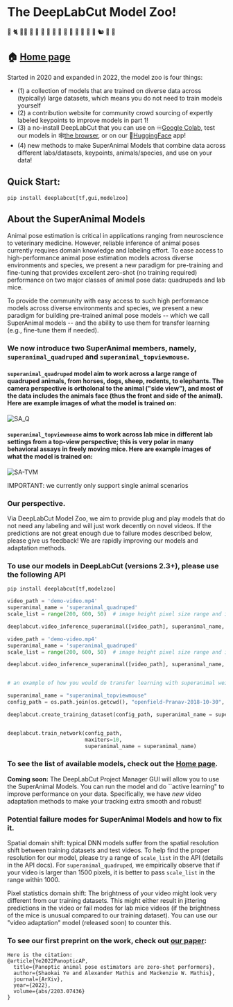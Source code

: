 # The DeepLabCut Model Zoo! 

🦒 🐈 🐕‍🦺 🐀 🐁 🦡 🦦 🐏 🐫 🐆 🦓 🐖 🐄 🐂 🦖 🐿 🦍 🦥

## 🏠 [Home page](http://modelzoo.deeplabcut.org/)

Started in 2020 and expanded in 2022, the model zoo is four things:

- (1) a collection of models that are trained on diverse data across (typically) large datasets, which means you do not need to train models yourself
- (2) a contribution website for community crowd sourcing of expertly labeled keypoints to improve models in part 1!
- (3) a no-install DeepLabCut that you can use on ♾[Google Colab](https://colab.research.google.com/github/DeepLabCut/DeepLabCut/blob/master/examples/COLAB/COLAB_DLC_ModelZoo.ipynb), 
test our models in 🕸[the browser](https://contrib.deeplabcut.org/), or on our 🤗[HuggingFace](https://huggingface.co/spaces/DeepLabCut/MegaDetector_DeepLabCut) app!
- (4) new methods to make SuperAnimal Models that combine data across different labs/datasets, keypoints, animals/species, and use on your data!

## Quick Start:
```
pip install deeplabcut[tf,gui,modelzoo]
```

## About the SuperAnimal Models

Animal pose estimation is critical in applications ranging from neuroscience to veterinary medicine. However, reliable inference of animal poses currently requires domain knowledge and labeling effort. To ease access to high-performance animal pose estimation models across diverse environments and species, we present a new paradigm for pre-training and fine-tuning that provides excellent zero-shot (no training required) performance on two major classes of animal pose data: quadrupeds and lab mice. 

To provide the community with easy access to such high performance models across diverse environments and species, we present a new paradigm for building pre-trained animal pose models -- which we call SuperAnimal models -- and the ability to use them for transfer learning (e.g., fine-tune them if needed).

### We now  introduce two SuperAnimal members, namely, `superanimal_quadruped` and `superanimal_topviewmouse`.

#### `superanimal_quadruped` model aim to work across a large range of quadruped animals, from horses, dogs, sheep, rodents, to elephants. The camera perspective is ortholonal to the animal ("side view"), and most of the data includes the animals face (thus the front and side of the animal). Here are example images of what the model is trained on:

![SA_Q](https://user-images.githubusercontent.com/28102185/209957688-954fb616-7750-4521-bb52-20a51c3a7718.png)

#### `superanimal_topviewmouse` aims to work across lab mice in different lab settings from a top-view perspective; this is very polar in many behavioral assays in freely moving mice. Here are example images of what the model is trained on:

![SA-TVM](https://user-images.githubusercontent.com/28102185/209957260-c0db72e0-4fdf-434c-8579-34bc5f27f907.png)


IMPORTANT:  we currently only support single animal scenarios

### Our perspective.

Via DeepLabCut Model Zoo, we aim to provide plug and play models that do not need any labeling and will just work decently on novel videos. If the predictions are not great enough due to failure modes described below, please give us feedback! We are rapidly improving our models and adaptation methods.


### To use our models in DeepLabCut (versions 2.3+), please use the following API

```
pip install deeplabcut[tf,modelzoo]
```

```python
video_path = 'demo-video.mp4'
superanimal_name = 'superanimal_quadruped'
scale_list = range(200, 600, 50)  # image height pixel size range and increment

deeplabcut.video_inference_superanimal([video_path], superanimal_name, scale_list=scale_list)
```

```python
video_path = 'demo-video.mp4'
superanimal_name = 'superanimal_quadruped'
scale_list = range(200, 600, 50)  # image height pixel size range and increment

deeplabcut.video_inference_superanimal([video_path], superanimal_name, scale_list=scale_list)
```

```python

# an example of how you would do transfer learning with superanimal weights.

superanimal_name = "superanimal_topviewmouse"
config_path = os.path.join(os.getcwd(), "openfield-Pranav-2018-10-30", "config.yaml")

deeplabcut.create_training_dataset(config_path, superanimal_name = superanimal_name)


deeplabcut.train_network(config_path,
                         maxiters=10,
                         superanimal_name = superanimal_name)

```





### To see the list of available models, check out the [Home page](http://modelzoo.deeplabcut.org/). 

**Coming soon:** The DeepLabCut Project Manager GUI will allow you to use the SuperAnimal Models. You can run the model and do ``active learning" to improve performance on your data. 
Specifically, we have *new* video adaptation methods to make your tracking extra smooth and robust!

### Potential failure modes for SuperAnimal Models and how to fix it.

Spatial domain shift: typical DNN models suffer from the spatial resolution shift between training datasets and test videos. To help find the proper resolution for our model, please try a range of `scale_list` in the API (details in the API docs). For `superanimal_quadruped`, we empirically observe that if your video is larger than 1500 pixels, it is better to pass `scale_list` in the range within 1000.

Pixel statistics domain shift: The brightness of your video might look very different from our training datasets. This might either result in jittering predictions in the video or fail modes for lab mice videos (if the brightness of the mice is unusual compared to our training dataset). You can use our "video adaptation" model (released soon) to counter this.
### To see our first preprint on the work, check out [our paper](https://arxiv.org/abs/2203.07436v1):

```{hint}
Here is the citation:
@article{Ye2022PanopticAP,
  title={Panoptic animal pose estimators are zero-shot performers},
  author={Shaokai Ye and Alexander Mathis and Mackenzie W. Mathis},
  journal={ArXiv},
  year={2022},
  volume={abs/2203.07436}
}
```
